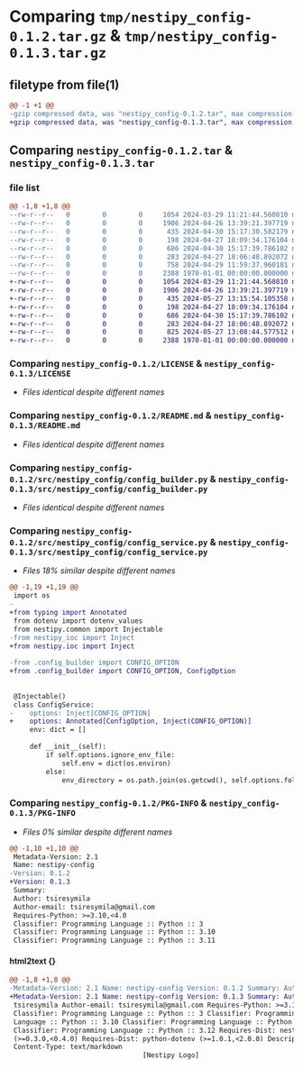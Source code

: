 # Comparing `tmp/nestipy_config-0.1.2.tar.gz` & `tmp/nestipy_config-0.1.3.tar.gz`

## filetype from file(1)

```diff
@@ -1 +1 @@
-gzip compressed data, was "nestipy_config-0.1.2.tar", max compression
+gzip compressed data, was "nestipy_config-0.1.3.tar", max compression
```

## Comparing `nestipy_config-0.1.2.tar` & `nestipy_config-0.1.3.tar`

### file list

```diff
@@ -1,8 +1,8 @@
--rw-r--r--   0        0        0     1054 2024-03-29 11:21:44.560810 nestipy_config-0.1.2/LICENSE
--rw-r--r--   0        0        0     1906 2024-04-26 13:39:21.397719 nestipy_config-0.1.2/README.md
--rw-r--r--   0        0        0      435 2024-04-30 15:17:30.582179 nestipy_config-0.1.2/pyproject.toml
--rw-r--r--   0        0        0      198 2024-04-27 18:09:34.176104 nestipy_config-0.1.2/src/nestipy_config/__init__.py
--rw-r--r--   0        0        0      686 2024-04-30 15:17:39.786102 nestipy_config-0.1.2/src/nestipy_config/config_builder.py
--rw-r--r--   0        0        0      283 2024-04-27 18:06:48.892072 nestipy_config-0.1.2/src/nestipy_config/config_module.py
--rw-r--r--   0        0        0      758 2024-04-29 11:59:37.960181 nestipy_config-0.1.2/src/nestipy_config/config_service.py
--rw-r--r--   0        0        0     2388 1970-01-01 00:00:00.000000 nestipy_config-0.1.2/PKG-INFO
+-rw-r--r--   0        0        0     1054 2024-03-29 11:21:44.560810 nestipy_config-0.1.3/LICENSE
+-rw-r--r--   0        0        0     1906 2024-04-26 13:39:21.397719 nestipy_config-0.1.3/README.md
+-rw-r--r--   0        0        0      435 2024-05-27 13:15:54.105358 nestipy_config-0.1.3/pyproject.toml
+-rw-r--r--   0        0        0      198 2024-04-27 18:09:34.176104 nestipy_config-0.1.3/src/nestipy_config/__init__.py
+-rw-r--r--   0        0        0      686 2024-04-30 15:17:39.786102 nestipy_config-0.1.3/src/nestipy_config/config_builder.py
+-rw-r--r--   0        0        0      283 2024-04-27 18:06:48.892072 nestipy_config-0.1.3/src/nestipy_config/config_module.py
+-rw-r--r--   0        0        0      825 2024-05-27 13:08:44.577512 nestipy_config-0.1.3/src/nestipy_config/config_service.py
+-rw-r--r--   0        0        0     2388 1970-01-01 00:00:00.000000 nestipy_config-0.1.3/PKG-INFO
```

### Comparing `nestipy_config-0.1.2/LICENSE` & `nestipy_config-0.1.3/LICENSE`

 * *Files identical despite different names*

### Comparing `nestipy_config-0.1.2/README.md` & `nestipy_config-0.1.3/README.md`

 * *Files identical despite different names*

### Comparing `nestipy_config-0.1.2/src/nestipy_config/config_builder.py` & `nestipy_config-0.1.3/src/nestipy_config/config_builder.py`

 * *Files identical despite different names*

### Comparing `nestipy_config-0.1.2/src/nestipy_config/config_service.py` & `nestipy_config-0.1.3/src/nestipy_config/config_service.py`

 * *Files 18% similar despite different names*

```diff
@@ -1,19 +1,19 @@
 import os
-
+from typing import Annotated
 from dotenv import dotenv_values
 from nestipy.common import Injectable
-from nestipy_ioc import Inject
+from nestipy.ioc import Inject
 
-from .config_builder import CONFIG_OPTION
+from .config_builder import CONFIG_OPTION, ConfigOption
 
 
 @Injectable()
 class ConfigService:
-    options: Inject[CONFIG_OPTION]
+    options: Annotated[ConfigOption, Inject(CONFIG_OPTION)]
     env: dict = []
 
     def __init__(self):
         if self.options.ignore_env_file:
             self.env = dict(os.environ)
         else:
             env_directory = os.path.join(os.getcwd(), self.options.folder, '.env')
```

### Comparing `nestipy_config-0.1.2/PKG-INFO` & `nestipy_config-0.1.3/PKG-INFO`

 * *Files 0% similar despite different names*

```diff
@@ -1,10 +1,10 @@
 Metadata-Version: 2.1
 Name: nestipy-config
-Version: 0.1.2
+Version: 0.1.3
 Summary: 
 Author: tsiresymila
 Author-email: tsiresymila@gmail.com
 Requires-Python: >=3.10,<4.0
 Classifier: Programming Language :: Python :: 3
 Classifier: Programming Language :: Python :: 3.10
 Classifier: Programming Language :: Python :: 3.11
```

#### html2text {}

```diff
@@ -1,8 +1,8 @@
-Metadata-Version: 2.1 Name: nestipy-config Version: 0.1.2 Summary: Author:
+Metadata-Version: 2.1 Name: nestipy-config Version: 0.1.3 Summary: Author:
 tsiresymila Author-email: tsiresymila@gmail.com Requires-Python: >=3.10,<4.0
 Classifier: Programming Language :: Python :: 3 Classifier: Programming
 Language :: Python :: 3.10 Classifier: Programming Language :: Python :: 3.11
 Classifier: Programming Language :: Python :: 3.12 Requires-Dist: nestipy
 (>=0.3.0,<0.4.0) Requires-Dist: python-dotenv (>=1.0.1,<2.0.0) Description-
 Content-Type: text/markdown
                                 [Nestipy Logo]
```

